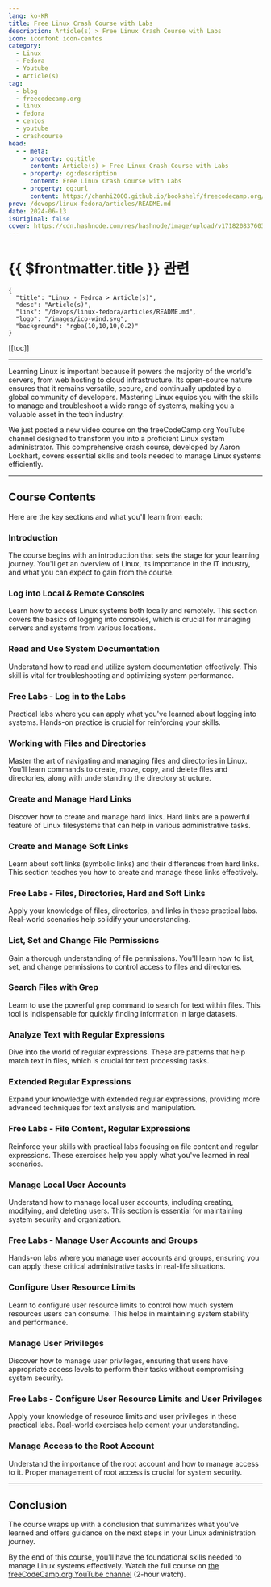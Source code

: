 ```yaml
---
lang: ko-KR
title: Free Linux Crash Course with Labs
description: Article(s) > Free Linux Crash Course with Labs
icon: iconfont icon-centos
category: 
  - Linux
  - Fedora
  - Youtube
  - Article(s)
tag: 
  - blog
  - freecodecamp.org
  - linux
  - fedora
  - centos
  - youtube
  - crashcourse
head:
  - - meta:
    - property: og:title
      content: Article(s) > Free Linux Crash Course with Labs
    - property: og:description
      content: Free Linux Crash Course with Labs
    - property: og:url
      content: https://chanhi2000.github.io/bookshelf/freecodecamp.org/how-to-fix-python-installation-errors-on-mac.html
prev: /devops/linux-fedora/articles/README.md
date: 2024-06-13
isOriginal: false
cover: https://cdn.hashnode.com/res/hashnode/image/upload/v1718208376031/bdd35eb9-563f-4bc0-b15d-1bf85bcda9cc.jpeg
---
```


# {{ $frontmatter.title }} 관련

```component VPCard
{
  "title": "Linux - Fedroa > Article(s)",
  "desc": "Article(s)",
  "link": "/devops/linux-fedora/articles/README.md",
  "logo": "/images/ico-wind.svg",
  "background": "rgba(10,10,10,0.2)"
}
```

[[toc]]

---

<SiteInfo
  name="Free Linux Crash Course with Labs"
  desc="Learning Linux is important because it powers the majority of the world's servers, from web hosting to cloud infrastructure. Its open-source nature ensures that it remains versatile, secure, and continually updated by a global community of developers..."
  url="https://freecodecamp.org/news/free-linux-crash-course-with-labs/"
  logo="https://cdn.freecodecamp.org/universal/favicons/favicon.ico"
  preview="https://cdn.hashnode.com/res/hashnode/image/upload/v1718208376031/bdd35eb9-563f-4bc0-b15d-1bf85bcda9cc.jpeg"/>

Learning Linux is important because it powers the majority of the world's servers, from web hosting to cloud infrastructure. Its open-source nature ensures that it remains versatile, secure, and continually updated by a global community of developers. Mastering Linux equips you with the skills to manage and troubleshoot a wide range of systems, making you a valuable asset in the tech industry.

We just posted a new video course on the freeCodeCamp.org YouTube channel designed to transform you into a proficient Linux system administrator. This comprehensive crash course, developed by Aaron Lockhart, covers essential skills and tools needed to manage Linux systems efficiently.

---

## Course Contents

Here are the key sections and what you'll learn from each:

### Introduction

The course begins with an introduction that sets the stage for your learning journey. You'll get an overview of Linux, its importance in the IT industry, and what you can expect to gain from the course.

### Log into Local & Remote Consoles

Learn how to access Linux systems both locally and remotely. This section covers the basics of logging into consoles, which is crucial for managing servers and systems from various locations.

### Read and Use System Documentation

Understand how to read and utilize system documentation effectively. This skill is vital for troubleshooting and optimizing system performance.

### Free Labs - Log in to the Labs

Practical labs where you can apply what you've learned about logging into systems. Hands-on practice is crucial for reinforcing your skills.

### Working with Files and Directories

Master the art of navigating and managing files and directories in Linux. You'll learn commands to create, move, copy, and delete files and directories, along with understanding the directory structure.

### Create and Manage Hard Links

Discover how to create and manage hard links. Hard links are a powerful feature of Linux filesystems that can help in various administrative tasks.

### Create and Manage Soft Links

Learn about soft links (symbolic links) and their differences from hard links. This section teaches you how to create and manage these links effectively.

### Free Labs - Files, Directories, Hard and Soft Links

Apply your knowledge of files, directories, and links in these practical labs. Real-world scenarios help solidify your understanding.

### List, Set and Change File Permissions

Gain a thorough understanding of file permissions. You'll learn how to list, set, and change permissions to control access to files and directories.

### Search Files with Grep

Learn to use the powerful `grep` command to search for text within files. This tool is indispensable for quickly finding information in large datasets.

### Analyze Text with Regular Expressions

Dive into the world of regular expressions. These are patterns that help match text in files, which is crucial for text processing tasks.

### Extended Regular Expressions

Expand your knowledge with extended regular expressions, providing more advanced techniques for text analysis and manipulation.

### Free Labs - File Content, Regular Expressions

Reinforce your skills with practical labs focusing on file content and regular expressions. These exercises help you apply what you've learned in real scenarios.

### Manage Local User Accounts

Understand how to manage local user accounts, including creating, modifying, and deleting users. This section is essential for maintaining system security and organization.

### Free Labs - Manage User Accounts and Groups

Hands-on labs where you manage user accounts and groups, ensuring you can apply these critical administrative tasks in real-life situations.

### Configure User Resource Limits

Learn to configure user resource limits to control how much system resources users can consume. This helps in maintaining system stability and performance.

### Manage User Privileges

Discover how to manage user privileges, ensuring that users have appropriate access levels to perform their tasks without compromising system security.

### Free Labs - Configure User Resource Limits and User Privileges

Apply your knowledge of resource limits and user privileges in these practical labs. Real-world exercises help cement your understanding.

### Manage Access to the Root Account

Understand the importance of the root account and how to manage access to it. Proper management of root access is crucial for system security.

---

## Conclusion

The course wraps up with a conclusion that summarizes what you've learned and offers guidance on the next steps in your Linux administration journey.

By the end of this course, you'll have the foundational skills needed to manage Linux systems effectively. Watch the full course on [<FontIcon icon="fa-brands fa-youtube"/>the freeCodeCamp.org YouTube channel](https://youtu.be/6WatcfENsOU) (2-hour watch).

<VidStack src="youtube/6WatcfENsOU" />

